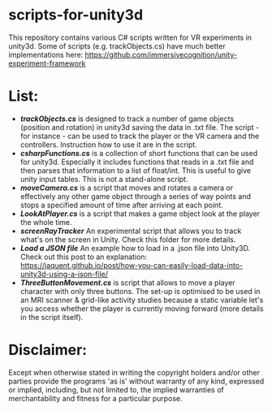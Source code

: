 # scripts-for-unity3d
This repository contains various C# scripts written for VR experiments in unity3d. Some of scripts (e.g. trackObjects.cs) have much better implementations here: https://github.com/immersivecognition/unity-experiment-framework

# List:
* **_trackObjects.cs_** is designed to track a number of game objects (position and rotation) in unity3d saving the data in .txt file. The script - for instance - can be used to track the player or the VR camera and the controllers. Instruction how to use it are in the script.
* **_csharpFunctions.cs_** is a collection of short functions that can be used for unity3d. Especially it includes functions that reads in a .txt file and then parses that information to a list of float/int. This is useful to give unity input tables. This is not a stand-alone script. 
* **_moveCamera.cs_** is a script that moves and rotates a camera or effectively any other game object through a series of way points and stops a specified amount of time after arriving at each point. 
* **_LookAtPlayer.cs_** is a script that makes a game object look at the player the whole time. 
* **_screenRayTracker_** An experimental script that allows you to track what's on the screen in Unity. Check this folder for more details. 
* **_Load a JSON file_** An example how to load in a .json file into Unity3D. Check out this post to an explanation: https://jaquent.github.io/post/how-you-can-easily-load-data-into-unity3d-using-a-json-file/
* **_ThreeButtonMovement.cs_** is script that allows to move a player character with only three buttons. The set-up is optimised to be used in an MRI scanner & grid-like activity studies because a static variable let's you access whether the player is currently moving forward (more details in the script itself). 

# Disclaimer: 
Except when otherwise stated in writing the copyright holders and/or other parties provide the programs 'as is' without warranty of any kind, expressed or implied, including, but not limited to, the implied warranties of merchantability and fitness for a particular purpose.
